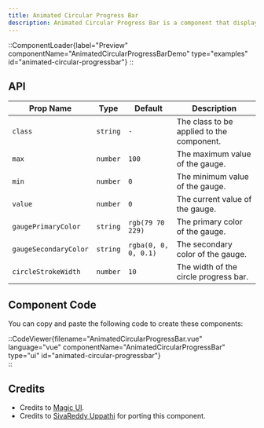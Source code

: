 ```yaml
---
title: Animated Circular Progress Bar
description: Animated Circular Progress Bar is a component that displays a circular gauge with a percentage value.
---
```


::ComponentLoader{label="Preview" componentName="AnimatedCircularProgressBarDemo" type="examples" id="animated-circular-progressbar"}
::

## API

| Prop Name             | Type     | Default              | Description                               |
| --------------------- | -------- | -------------------- | ----------------------------------------- |
| `class`               | `string` | `-`                  | The class to be applied to the component. |
| `max`                 | `number` | `100`                | The maximum value of the gauge.           |
| `min`                 | `number` | `0`                  | The minimum value of the gauge.           |
| `value`               | `number` | `0`                  | The current value of the gauge.           |
| `gaugePrimaryColor`   | `string` | `rgb(79 70 229)`     | The primary color of the gauge.           |
| `gaugeSecondaryColor` | `string` | `rgba(0, 0, 0, 0.1)` | The secondary color of the gauge.         |
| `circleStrokeWidth`   | `number` | `10`                 | The width of the circle progress bar.     |

## Component Code

You can copy and paste the following code to create these components:

::CodeViewer{filename="AnimatedCircularProgressBar.vue" language="vue" componentName="AnimatedCircularProgressBar" type="ui" id="animated-circular-progressbar"}  
::

## Credits

- Credits to [Magic UI](https://magicui.design/docs/components/animated-circular-progress-bar).
- Credits to [SivaReddy Uppathi](https://github.com/sivareddyuppathi) for porting this component.
